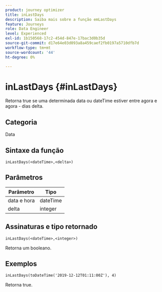 ```yaml
---
product: journey optimizer
title: inLastDays
description: Saiba mais sobre a função emLastDays
feature: Journeys
role: Data Engineer
level: Experienced
exl-id: 1b150568-17c2-454d-847e-17bac3d0b35d
source-git-commit: d17e64e03d093a8a459caef2fb0197a5710dfb7d
workflow-type: tm+mt
source-wordcount: '44'
ht-degree: 0%

---
```


# inLastDays {#inLastDays}

Retorna true se uma determinada data ou dateTime estiver entre agora e agora - dias delta.

## Categoria

Data

## Sintaxe da função

`inLastDays(<dateTime>,<delta>)`

## Parâmetros

| Parâmetro | Tipo |
|-----------|------------------|
| data e hora | dateTime |
| delta | integer |

## Assinaturas e tipo retornado

`inLastDays(<dateTime>,<integer>)`

Retorna um booleano.

## Exemplos

`inLastDays(toDateTime('2019-12-12T01:11:00Z'), 4)`

Retorna true.
